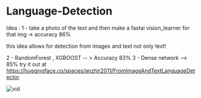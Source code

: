 # Language-Detection

Idea : 1 - take a photo of the text and then make a fastai vision_learner for that img -> accuracy 86%

this idea allows for detection from images and text not only text!

2 - RandomForest , XGBOOST -- > Accuracy 83%
3 - Dense network --> 85%
try it out at https://huggingface.co/spaces/anzhir2011/FromImageAndTextLanguageDetector

![vid](https://j.gifs.com/pZPBlV.gif)

